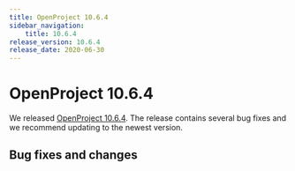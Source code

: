 ```yaml
---
title: OpenProject 10.6.4
sidebar_navigation:
    title: 10.6.4
release_version: 10.6.4
release_date: 2020-06-30
---
```


# OpenProject 10.6.4

We released [OpenProject 10.6.4](https://community.openproject.org/versions/1443).
The release contains several bug fixes and we recommend updating to the newest version.

<!--more-->
## Bug fixes and changes

